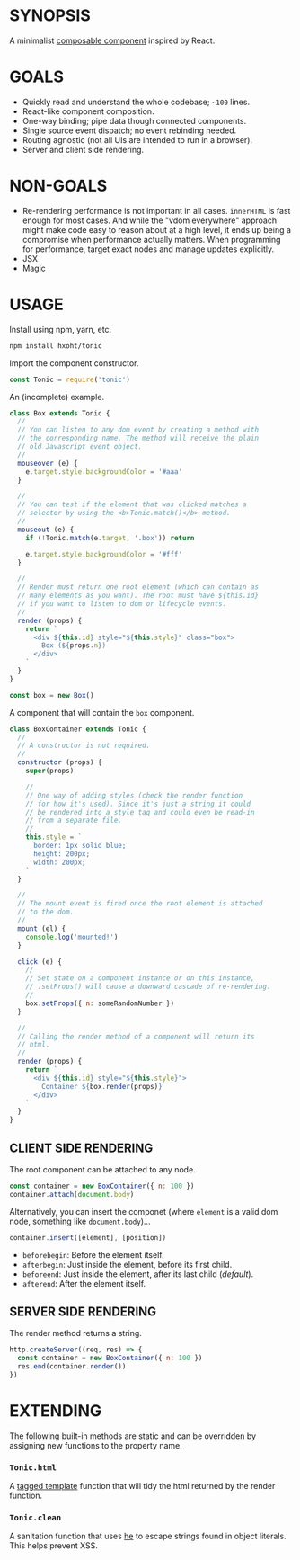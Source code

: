 # SYNOPSIS
A minimalist [composable component][A] inspired by React.

# GOALS
- Quickly read and understand the whole codebase; `~100` lines.
- React-like component composition.
- One-way binding; pipe data though connected components.
- Single source event dispatch; no event rebinding needed.
- Routing agnostic (not all UIs are intended to run in a browser).
- Server and client side rendering.

# NON-GOALS
- Re-rendering performance is not important in all cases. `innerHTML`
is fast enough for most cases. And while the "vdom everywhere" approach
might make code easy to reason about at a high level, it ends up being
a compromise when performance actually matters. When programming for
performance, target exact nodes and manage updates explicitly.
- JSX
- Magic

# USAGE
Install using npm, yarn, etc.

```bash
npm install hxoht/tonic
```

Import the component constructor.

```js
const Tonic = require('tonic')
```

An (incomplete) example.

```js
class Box extends Tonic {
  //
  // You can listen to any dom event by creating a method with
  // the corresponding name. The method will receive the plain
  // old Javascript event object.
  //
  mouseover (e) {
    e.target.style.backgroundColor = '#aaa'
  }

  // 
  // You can test if the element that was clicked matches a
  // selector by using the <b>Tonic.match()</b> method.
  //
  mouseout (e) {
    if (!Tonic.match(e.target, '.box')) return

    e.target.style.backgroundColor = '#fff'
  }

  //
  // Render must return one root element (which can contain as
  // many elements as you want). The root must have ${this.id}
  // if you want to listen to dom or lifecycle events.
  //
  render (props) {
    return `
      <div ${this.id} style="${this.style}" class="box">
        Box (${props.n})
      </div>
    `
  }
}

const box = new Box()
```

A component that will contain the `box` component.

```js
class BoxContainer extends Tonic {
  //
  // A constructor is not required.
  //
  constructor (props) {
    super(props)

    //
    // One way of adding styles (check the render function
    // for how it's used). Since it's just a string it could
    // be rendered into a style tag and could even be read-in
    // from a separate file.
    //
    this.style = `
      border: 1px solid blue;
      height: 200px;
      width: 200px;
    `
  }

  //
  // The mount event is fired once the root element is attached
  // to the dom.
  //
  mount (el) {
    console.log('mounted!')
  }

  click (e) {
    //
    // Set state on a component instance or on this instance,
    // .setProps() will cause a downward cascade of re-rendering.
    //
    box.setProps({ n: someRandomNumber })
  }

  //
  // Calling the render method of a component will return its
  // html.
  //
  render (props) {
    return `
      <div ${this.id} style="${this.style}">
        Container ${box.render(props)}
      </div>
    `
  }
}
```

## CLIENT SIDE RENDERING
The root component can be attached to any node.

```js
const container = new BoxContainer({ n: 100 })
container.attach(document.body)
```

Alternatively, you can insert the componet (where `element` is a valid dom
node, something like `document.body`)...

```js
container.insert([element], [position])
```

- `beforebegin`: Before the element itself.
- `afterbegin`: Just inside the element, before its first child.
- `beforeend`: Just inside the element, after its last child (*default*).
- `afterend`: After the element itself.

## SERVER SIDE RENDERING
The render method returns a string.

```js
http.createServer((req, res) => {
  const container = new BoxContainer({ n: 100 })
  res.end(container.render())
})
```

# EXTENDING
The following built-in methods are static and can be overridden
by assigning new functions to the property name.

### `Tonic.html`
A [tagged template][0] function that will tidy the html returned by
the render function.

### `Tonic.clean`
A sanitation function that uses [he][1] to escape strings found in
object literals. This helps prevent XSS.

[A]:https://hxoht.github.io/tonic/
[0]:https://developer.mozilla.org/en-US/docs/Web/JavaScript/Reference/Template_literals
[1]:https://github.com/mathiasbynens/he
